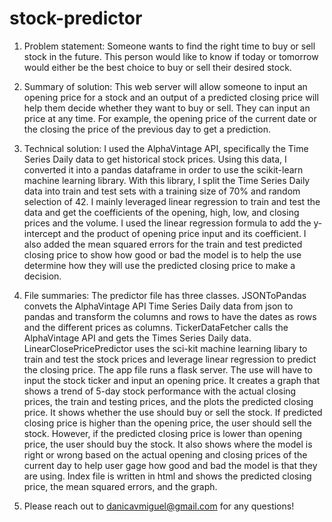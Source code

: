 # stock-predictor

1. Problem statement:
Someone wants to find the right time to buy or sell stock in the future. This person would like to know if today or tomorrow would either
be the best choice to buy or sell their desired stock.

2. Summary of solution:
This web server will allow someone to input an opening price for a stock and an output of a predicted closing price will help them decide whether they want to buy or sell. They can input an price at any time. For example, the opening price of the current date or the closing the price of the previous day to get a prediction.

3. Technical solution:
I used the AlphaVintage API, specifically the Time Series Daily data to get historical stock prices. Using this data, I converted it into 
a pandas dataframe in order to use the scikit-learn machine learning library. With this library, I split the Time Series Daily data into train and test sets with a training size of 70% and random selection of 42. I mainly leveraged linear regression to train and test the data and get the coefficients of the opening, high, low, and closing prices and the volume. I used the linear regression formula to add the y-intercept and the product of opening price input and its coefficient. 
I also added the mean squared errors for the train and test predicted closing price to show how good or bad the model is to help the use determine how they will use the predicted closing price to make a decision.

4. File summaries:
The predictor file has three classes. 
JSONToPandas convets the AlphaVintage API Time Series Daily data from json to pandas and transform the columns and rows to have the dates as rows and the different prices as columns.
TickerDataFetcher calls the AlphaVintage API and gets the Times Series Daily data.
LinearClosePricePredictor uses the sci-kit machine learning libary to train and test the stock prices and leverage linear regression to
predict the closing price.
The app file runs a flask server.
The use will have to input the stock ticker and input an opening price.
It creates a graph that shows a trend of 5-day stock performance with the actual closing prices, the train and testing prices, and the plots the predicted closing price.
It shows whether the use should buy or sell the stock. If predicted closing price is higher than the opening price, the user should sell the stock. However, if the predicted closing price is lower than opening price, the user should buy the stock.
It also shows where the model is right or wrong based on the actual opening and closing prices of the current day to help user gage how good and bad the model is that they are using.
Index file is written in html and shows the predicted closing price, the mean squared errors, and the graph.

5. Please reach out to danicavmiguel@gmail.com for any questions!